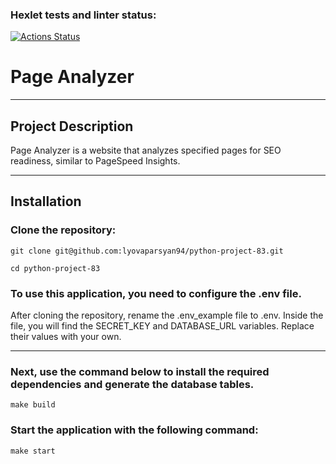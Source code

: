 ### Hexlet tests and linter status:
[![Actions Status](https://github.com/Viacheslav161/python-project-83/actions/workflows/hexlet-check.yml/badge.svg)](https://github.com/Viacheslav161/python-project-83/actions)

# Page Analyzer
****

## Project Description

Page Analyzer is a website that analyzes specified pages for SEO readiness, similar to PageSpeed Insights.
****


## Installation

### Clone the repository:

```
git clone git@github.com:lyovaparsyan94/python-project-83.git
```

```
cd python-project-83
```

### To use this application, you need to configure the .env file.

After cloning the repository, rename the .env_example file to .env. Inside the file, you will find the SECRET_KEY and
DATABASE_URL variables. Replace their values with your own.
****

### Next, use the command below to install the required dependencies and generate the database tables.

```
make build
```

### Start the application with the following command:

```
make start
```
